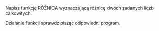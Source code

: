 Napisz funkcję RÓŻNICA wyznaczającą różnicę dwóch zadanych liczb całkowitych.

 Działanie funkcji sprawdź pisząc odpowiedni program. 